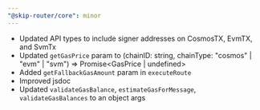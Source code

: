 ```yaml
---
"@skip-router/core": minor
---
```


- Updated API types to include signer addresses on CosmosTX, EvmTX, and SvmTx
- Updated `getGasPrice` param to (chainID: string, chainType: "cosmos" | "evm" | "svm") => Promise<GasPrice | undefined>
- Added `getFallbackGasAmount` param in `executeRoute`
- Improved jsdoc
- Updated `validateGasBalance`, `estimateGasForMessage`, `validateGasBalances` to an object args
